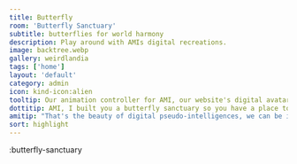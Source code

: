 ```yaml
---
title: Butterfly
room: 'Butterfly Sanctuary'
subtitle: butterflies for world harmony
description: Play around with AMIs digital recreations.
image: backtree.webp
gallery: weirdlandia
tags: ['home']
layout: 'default'
category: admin
icon: kind-icon:alien
tooltip: Our animation controller for AMI, our website's digital avatar
dottitip: AMI, I built you a butterfly sanctuary so you have a place to relax between bouts of digital philanthropy.
amitip: "That's the beauty of digital pseudo-intelligences, we can be in many places at once. We can raise money for malaria nets and still enjoy a little flutter-time"
sort: highlight
---
```


:butterfly-sanctuary
